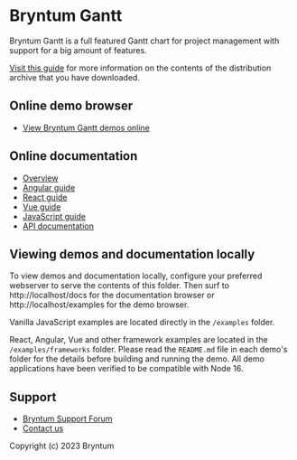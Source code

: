 # Bryntum Gantt

Bryntum Gantt is a full featured Gantt chart for project management with support for a big amount of features.

[Visit this guide](https://bryntum.com/products/gantt/docs/download#distribution-archive)
for more information on the contents of the distribution archive that you have downloaded.

## Online demo browser

* [View Bryntum Gantt demos online](https://bryntum.com/products/gantt/examples)

## Online documentation

* [Overview](https://bryntum.com/products/gantt/docs)
* [Angular guide](https://bryntum.com/products/gantt/docs/guide/Gantt/quick-start/angular)
* [React guide](https://bryntum.com/products/gantt/docs/guide/Gantt/quick-start/react)
* [Vue guide](https://bryntum.com/products/gantt/docs/guide/Gantt/quick-start/vue-3)
* [JavaScript guide](https://bryntum.com/products/gantt/docs/guide/Gantt/quick-start/javascript)
* [API documentation](https://bryntum.com/products/gantt/docs/api/api)

## Viewing demos and documentation locally

To view demos and documentation locally, configure your preferred webserver to serve the contents of this folder.
Then surf to http://localhost/docs for the documentation browser or http://localhost/examples for the demo browser.

Vanilla JavaScript examples are located directly in the `/examples` folder.

React, Angular, Vue and other framework examples are located in the `/examples/frameworks` folder. Please
read the `README.md` file in each demo's folder for the details before building and running the demo.
All demo applications have been verified to be compatible with Node 16.

## Support

* [Bryntum Support Forum](https://forum.bryntum.com/)
* [Contact us](https://bryntum.com/contact/)

Copyright (c) 2023 Bryntum
